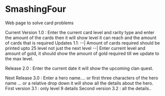 # SmashingFour
Web page to solve card problems

Current Version 1.0 : Enter the current card level and rarity type and enter the amount of the cards then it will show level it can reach and the amount of cards that is required
Updates 1.1:
--| Amount of cards required should be printed upto 25 level not just the next level
--| Enter current level and amount of gold, it should show the amount of gold required till we update to the max level.
 
Release 2.0 :
Enter the current date it will show the upcoming clan quest.

Next Release 3.0 :
Enter a hero name.... or first three characters of the hero name ... or a relative drop down it will show all the details about the hero.
First version 3.1 : only level 9 details
Second version 3.2 : all the details.. 
